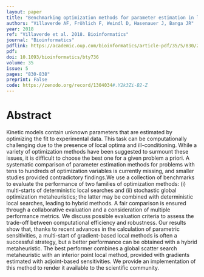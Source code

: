```yaml
---
layout: paper
title: "Benchmarking optimization methods for parameter estimation in large kinetic models"
authors: "Villaverde AF, Fröhlich F, Weindl D, Hasenauer J, Banga JR"
year: 2018
ref: "Villaverde et al. 2018. Bioinformatics"
journal: "Bioinformatics"
pdflink: https://academic.oup.com/bioinformatics/article-pdf/35/5/830/27994799/bty736.pdf
pdf: 
doi: 10.1093/bioinformatics/bty736
volume: 35
issue: 5
pages: "830-838"
preprint: False
code: https://zenodo.org/record/1304034#.Y2k3Zi-B2-Z
---
```


# Abstract

Kinetic models contain unknown parameters that are estimated by optimizing the fit to experimental data. This task can be computationally challenging due to the presence of local optima and ill-conditioning. While a variety of optimization methods have been suggested to surmount these issues, it is difficult to choose the best one for a given problem a priori. A systematic comparison of parameter estimation methods for problems with tens to hundreds of optimization variables is currently missing, and smaller studies provided contradictory findings.We use a collection of benchmarks to evaluate the performance of two families of optimization methods: (i) multi-starts of deterministic local searches and (ii) stochastic global optimization metaheuristics; the latter may be combined with deterministic local searches, leading to hybrid methods. A fair comparison is ensured through a collaborative evaluation and a consideration of multiple performance metrics. We discuss possible evaluation criteria to assess the trade-off between computational efficiency and robustness. Our results show that, thanks to recent advances in the calculation of parametric sensitivities, a multi-start of gradient-based local methods is often a successful strategy, but a better performance can be obtained with a hybrid metaheuristic. The best performer combines a global scatter search metaheuristic with an interior point local method, provided with gradients estimated with adjoint-based sensitivities. We provide an implementation of this method to render it available to the scientific community.
